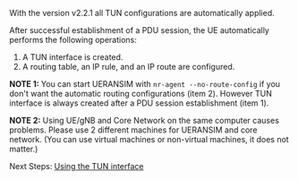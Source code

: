 With the version v2.2.1 all TUN configurations are automatically applied.

After successful establishment of a PDU session, the UE automatically performs the following operations:

1) A TUN interface is created.
2) A routing table, an IP rule, and an IP route are configured.

**NOTE 1:** You can start UERANSIM with `nr-agent --no-route-config` if you don't want the automatic routing configurations (item 2). However TUN interface is always created after a PDU session establishment (item 1).

**NOTE 2:** Using UE/gNB and Core Network on the same computer causes problems. Please use 2 different machines for UERANSIM and core network. (You can use virtual machines or non-virtual machines, it does not matter.)

Next Steps:
[Using the TUN interface](https://github.com/aligungr/UERANSIM/wiki/Using-the-TUN-interface)